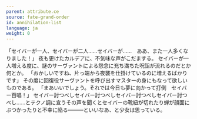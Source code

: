 ```yaml
---
parent: attribute.ce
source: fate-grand-order
id: annihilation-list
language: ja
weight: 0
---
```


「セイバーが一人、セイバーが二人……セイバーが……　ああ、また一人多くなりました！」
夜も更けたカルデアに、不気味な声がこだまする。
セイバーが一人増える度に、謎のサーヴァントによる怨念に充ち満ちた呪詛が流れるのだとか何とか。
「おかしいですね、片っ端から夜襲を仕掛けているのに増えるばかりです」
その度に回復役サーヴァントを呼び出すマスターの身にもなって欲しいものである。
「まあいいでしょう。それでは今日も夢に向かって打倒　セイバー百唱！」
セイバー討つべしセイバー討つべしセイバー討つべしセイバー討つべし……とテクノ調に宣うその声を聞くとセイバーの靴紐が切れたり蝉が顔面にぶつかったりと不幸に陥る―――といいなあ、と少女は思っている。
